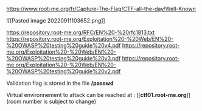 https://www.root-me.org/fr/Capture-The-Flag/CTF-all-the-day/Well-Known

![[Pasted image 20220911103652.png]]

https://repository.root-me.org/RFC/EN%20-%20rfc1813.txt
https://repository.root-me.org/Exploitation%20-%20Web/EN%20-%20OWASP%20testing%20guide%20v4.pdf
https://repository.root-me.org/Exploitation%20-%20Web/EN%20-%20OWASP%20testing%20guide%20v3.pdf
https://repository.root-me.org/Exploitation%20-%20Web/EN%20-%20OWASP%20testing%20guide%20v2.pdf


Validation flag is stored in the file **/passwd**

Virtual environnement to attack can be reached at : [[**ctf01.root-me.org**]] 
(room number is subject to change)




